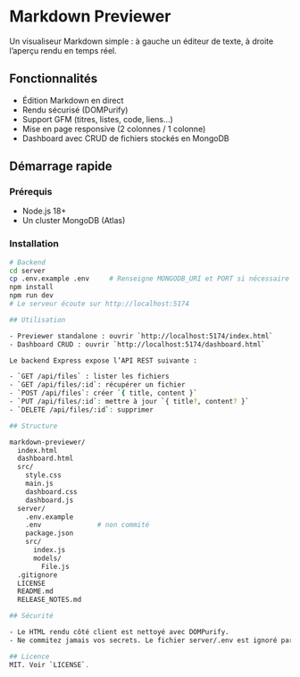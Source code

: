 # Markdown Previewer

Un visualiseur Markdown simple : à gauche un éditeur de texte, à droite l’aperçu rendu en temps réel.

## Fonctionnalités

- Édition Markdown en direct
- Rendu sécurisé (DOMPurify)
- Support GFM (titres, listes, code, liens…)
- Mise en page responsive (2 colonnes / 1 colonne)
- Dashboard avec CRUD de fichiers stockés en MongoDB

## Démarrage rapide

### Prérequis

- Node.js 18+
- Un cluster MongoDB (Atlas)

### Installation

```bash
# Backend
cd server
cp .env.example .env     # Renseigne MONGODB_URI et PORT si nécessaire
npm install
npm run dev
# Le serveur écoute sur http://localhost:5174

## Utilisation

- Previewer standalone : ouvrir `http://localhost:5174/index.html`
- Dashboard CRUD : ouvrir `http://localhost:5174/dashboard.html`

Le backend Express expose l’API REST suivante :

- `GET /api/files` : lister les fichiers
- `GET /api/files/:id`: récupérer un fichier
- `POST /api/files`: créer `{ title, content }`
- `PUT /api/files/:id`: mettre à jour `{ title?, content? }`
- `DELETE /api/files/:id`: supprimer

## Structure

markdown-previewer/
  index.html
  dashboard.html
  src/
    style.css
    main.js
    dashboard.css
    dashboard.js
  server/
    .env.example
    .env              # non commité
    package.json
    src/
      index.js
      models/
        File.js
  .gitignore
  LICENSE
  README.md
  RELEASE_NOTES.md

## Sécurité

- Le HTML rendu côté client est nettoyé avec DOMPurify.
- Ne commitez jamais vos secrets. Le fichier server/.env est ignoré par Git

## Licence
MIT. Voir `LICENSE`.
```
